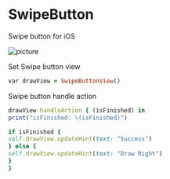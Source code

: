 # SwipeButton
Swipe button for iOS

![picture](https://github.com/ktrkathir/SwipeButton/blob/master/Screen%20Shot%202019-01-26%20at%203.54.14%20PM.png)

Set Swipe button view
```ruby
var drawView = SwipeButtonView()
```

Swipe button handle action

```ruby
drawView.handleAction { (isFinished) in
print("isFinished: \(isFinished)")

if isFinished {
self.drawView.updateHint(text: "Success")
} else {
self.drawView.updateHint(text: "Draw Right")
}
}
```
